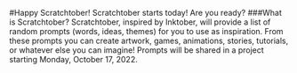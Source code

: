 #Happy Scratchtober!
Scratchtober starts today! Are you ready?
###What is Scratchtober?
Scratchtober, inspired by Inktober, will provide a list of random prompts (words, ideas, themes) for you to use as inspiration. From these prompts you can create artwork, games, animations, stories, tutorials, or whatever else you can imagine! Prompts will be shared in a project starting Monday, October 17, 2022.